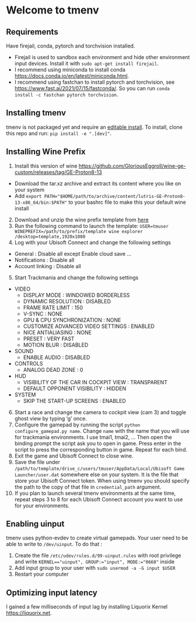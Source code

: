 Welcome to tmenv
================

<!-- WARNING: THIS FILE WAS AUTOGENERATED! DO NOT EDIT! -->

## Requirements

Have firejail, conda, pytorch and torchvision installed.

- Firejail is used to sandbox each environment and hide other
  environment input devices. Install it with
  `sudo apt-get install firejail`.
- I recommend using miniconda to install conda
  https://docs.conda.io/en/latest/miniconda.html.
- I recommend using fastchan to install pytorch and torchvision, see
  https://www.fast.ai/2021/07/15/fastconda/. So you can run
  `conda install -c fastchan pytorch torchvision`.

## Installing tmenv

tmenv is not packaged yet and require an [editable
install](https://stackoverflow.com/questions/35064426/when-would-the-e-editable-option-be-useful-with-pip-install).
To install, clone this repo and run: `pip install -e ".[dev]"`.

## Installing Wine Prefix

1)  Install this version of wine
    https://github.com/GloriousEggroll/wine-ge-custom/releases/tag/GE-Proton8-13

- Download the tar.xz archive and extract its content where you like on
  your system
- Add
  `export PATH="$HOME/path/to/archive/content/lutris-GE-Proton8-13-x86_64/bin:$PATH"`
  to your bashrc file to make this your default wine install

2)  Download and unzip the wine prefix template from
    [here](https://e1.pcloud.link/publink/show?code=kZTHsFZqpiSB9EKm1H28V7L0rUhMFCl80Qk)
3)  Run the following command to launch the template:
    `USER=tmuser WINEPREFIX=/path/to/prefix/template wine explorer /desktop=template,1920x1080`
4)  Log with your Ubisoft Connect and change the following settings

- General : Disable all except Enable cloud save …
- Notifications : Disable all
- Account linking : Disable all

5)  Start Trackmania and change the following settings

- VIDEO
  - DISPLAY MODE : WINDOWED BORDERLESS
  - DYNAMIC RESOLUTION : DISABLED
  - FRAME RATE LIMIT : 150
  - V-SYNC : NONE
  - GPU & CPU SYNCHRONIZATION : NONE
  - CUSTOMIZE ADVANCED VIDEO SETTINGS : ENABLED
  - NICE ANTIALIASING : NONE
  - PRESET : VERY FAST
  - MOTION BLUR : DISABLED
- SOUND
  - ENABLE AUDIO : DISABLED
- CONTROLS
  - ANALOG DEAD ZONE : 0
- HUD
  - VISIBILITY OF THE CAR IN COCKPIT VIEW : TRANSPARENT
  - DEFAULT OPPONENT VISIBILITY : HIDDEN
- SYSTEM
  - SKIP THE START-UP SCREENS : ENABLED

6)  Start a race and change the camera to cockpit view (cam 3) and
    toggle ghost view by typing ‘g’ once.
7)  Configure the gamepad by running the script
    `python configure_gamepad.py name`. Change `name` with the name that
    you will use for trackmania environments. I use tmai1, tmai2, … Then
    open the binding prompt the script ask you to open in game. Press
    enter in the script to press the corresponding button in game.
    Repeat for each bind.
8)  Exit the game and Ubisoft Connect to close wine.
9)  Save the file under
    `/path/to/template/drive_c/users/tmuser/AppData/Local/Ubisoft Game Launcher/user.dat`
    somewhere else on your system. It is the file that store your
    Ubisoft Connect token. When using tmenv you should specify the path
    to the copy of that file in `credential_path` argument.
10) If you plan to launch several tmenv environments at the same time,
    repeat steps 3 to 8 for each Ubisoft Connect account you want to use
    for your environments.

## Enabling uinput

tmenv uses python-evdev to create virtual gamepads. Your user need to be
able to write to `/dev/uinput`. To do that :

1)  Create the file `/etc/udev/rules.d/99-uinput.rules` with root
    privilege and write `KERNEL=="uinput", GROUP:="input", MODE:="0660"`
    inside
2)  Add input group to your user with `sudo usermod -a -G input $USER`
3)  Restart your computer

## Optimizing input latency

I gained a few milliseconds of input lag by installing Liquorix Kernel
https://liquorix.net.
